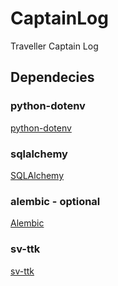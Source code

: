 # CaptainLog
Traveller Captain Log

## Dependecies

### python-dotenv
[python-dotenv](https://pypi.org/project/dotenv-python/)

### sqlalchemy
[SQLAlchemy](https://pypi.org/project/SQLAlchemy/)

### alembic - optional
[Alembic](https://pypi.org/project/alembic/)

### sv-ttk
[sv-ttk](https://pypi.org/project/sv-ttk/)
